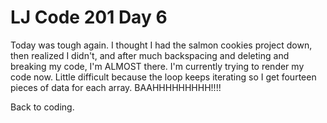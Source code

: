 <h1>LJ Code 201 Day 6</h1>

Today was tough again. I thought I had the salmon cookies project down, then realized I didn't, and after much backspacing and deleting and breaking my code, I'm ALMOST there. I'm currently trying to render my code now. Little difficult because the loop keeps iterating so I get fourteen pieces of data for each array. BAAHHHHHHHHH!!!!

Back to coding. 
